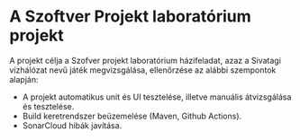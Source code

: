 # A Szoftver Projekt laboratórium projekt 

A projekt célja a Szofver projekt laboratórium házifeladat, azaz a Sivatagi vízhálózat nevű játék megvizsgálása, ellenőrzése az alábbi szempontok alapján:

- A projekt automatikus unit és UI tesztelése, illetve manuális átvizsgálása és tesztelése.
- Build keretrendszer beüzemelése (Maven, Github Actions).
- SonarCloud hibák javítása.
